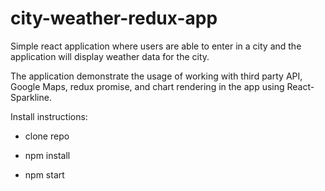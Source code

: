 # city-weather-redux-app

Simple react application where users are able to enter in a city and the application will display weather data for the city. 

The application demonstrate the usage of working with third party API, Google Maps, redux promise, and chart rendering in the app using React-Sparkline.

Install instructions:

- clone repo

- npm install

- npm start
